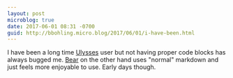 ```yaml
---
layout: post
microblog: true
date: 2017-06-01 08:31 -0700
guid: http://bbohling.micro.blog/2017/06/01/i-have-been.html
---
```

I have been a long time [Ulysses](https://ulyssesapp.com) user but not having proper code blocks has always bugged me. [Bear](http://www.bear-writer.com) on the other hand uses "normal" markdown and just feels more enjoyable to use. Early days though. 
